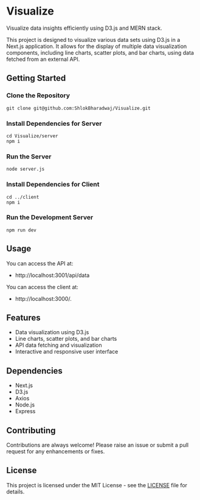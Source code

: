# Visualize
Visualize data insights efficiently using D3.js and MERN stack.

This project is designed to visualize various data sets using D3.js in a Next.js application. It allows for the display of multiple data visualization components, including line charts, scatter plots, and bar charts, using data fetched from an external API.

## Getting Started

### Clone the Repository

```
git clone git@github.com:ShlokBharadwaj/Visualize.git
```
### Install Dependencies for Server

```
cd Visualize/server
npm i
```

### Run the Server

```
node server.js
```

### Install Dependencies for Client

```
cd ../client
npm i
```

### Run the Development Server

```
npm run dev
```

## Usage

You can access the API at:

- http://localhost:3001/api/data 

You can access the client at:

-  http://localhost:3000/.

## Features

- Data visualization using D3.js
- Line charts, scatter plots, and bar charts
- API data fetching and visualization
- Interactive and responsive user interface

## Dependencies

- Next.js
- D3.js
- Axios
- Node.js
- Express

## Contributing

Contributions are always welcome! Please raise an issue or submit a pull request for any enhancements or fixes.

## License

This project is licensed under the MIT License - see the [LICENSE](LICENSE) file for details.